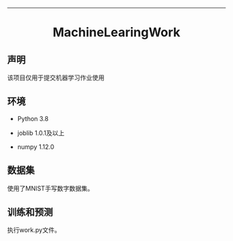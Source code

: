 ---
<div align="center">  

# MachineLearingWork
  
</div>
 
## 声明

该项目仅用于提交机器学习作业使用

## 环境

* Python 3.8

* joblib 1.0.1及以上

* numpy 1.12.0


## 数据集

使用了MNIST手写数字数据集。

## 训练和预测

执行work.py文件。


```
